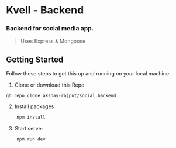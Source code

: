 # Kvell - Backend

### Backend for social media app.
> Uses Express & Mongoose

## Getting Started

Follow these steps to get this up and running on your local machine.

1. Clone or download this Repo
```
gh repo clone akshay-rajput/social.backend
```

2. Install packages
```js
    npm install
```

3. Start server
```js
    npm run dev
```